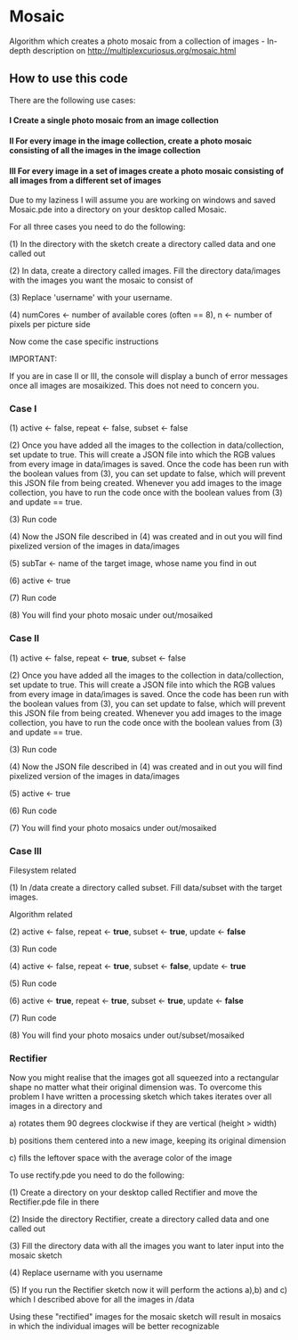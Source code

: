 # Mosaic
Algorithm which creates a photo mosaic from a collection of images - In-depth description on http://multiplexcuriosus.org/mosaic.html

## How to use this code

There are the following use cases:

#### I Create a single photo mosaic from an image collection

#### II For every image in the image collection, create a photo mosaic consisting of all the images in the image collection

#### III For every image in a set of images create a photo mosaic consisting of all images from a different set of images

Due to my laziness I will assume you are working on windows and saved Mosaic.pde into a directory on your desktop called Mosaic. 

For all three cases you need to do the following:

(1) In the directory with the sketch create a directory called data and one called out
 
(2) In data, create a directory called images. Fill the directory data/images with the images you want the mosaic to consist of
 
(3) Replace 'username' with your username.

(4) numCores <- number of available cores (often == 8), n <- number of pixels per picture side

Now come the case specific instructions


IMPORTANT:

If you are in case II or III, the console will display a bunch of error messages once all images are mosaikized. This does not need to concern you.

### Case I

(1) active <- false, repeat <- false, subset <- false 
              
(2) Once you have added all the images to the collection in data/collection, set update to true. This will create a JSON file into which the RGB values from every image in data/images is saved. Once the code has been run with the boolean values from (3), you can set update to false, which will prevent this JSON file from being created. Whenever you add images to the image collection, you have to run the code once with the boolean values from (3) and update == true.

(3) Run code
 
(4) Now the JSON file described in (4) was created and in out you will find pixelized version of the images in data/images
                                                
(5) subTar <- name of the target image, whose name you find in out
 
(6) active <- true
              
(7) Run code
              
(8) You will find your photo mosaic under out/mosaiked
              
              
### Case II
 
(1) active <- false, repeat <- **true**, subset <- false 
              
(2) Once you have added all the images to the collection in data/collection, set update to true. This will create a JSON file into which the RGB values from every image in data/images is saved. Once the code has been run with the boolean values from (3), you can set update to false, which will prevent this JSON file from being created. Whenever you add images to the image collection, you have to run the code once with the boolean values from (3) and update == true.

(3) Run code
 
(4) Now the JSON file described in (4) was created and in out  you will find pixelized version of the images in data/images
 
(5) active <- true
              
(6) Run code
              
(7) You will find your photo mosaics under out/mosaiked
              
### Case III

Filesystem related
 
(1) In /data create a directory called subset. Fill data/subset with the target images.

Algorithm related
 
(2) active <- false, repeat <- **true**, subset <- **true**, update <- **false**

(3) Run code

(4) active <- false, repeat <- **true**, subset <- **false**, update <- **true**

(5) Run code

(6) active <- **true**, repeat <- **true**, subset <- **true**, update <- **false**
              
(7) Run code
                     
(8) You will find your photo mosaics under out/subset/mosaiked
 

 
### Rectifier
Now you might realise that the images got all squeezed into a rectangular shape no matter what their original dimension was. To overcome this problem I have written a processing sketch which takes iterates over all images in a directory and 
 
a) rotates them 90 degrees clockwise if they are vertical (height > width) 
 
b) positions them centered into a new image, keeping its original dimension
 
c) fills the leftover space with the average color of the image

To use rectify.pde you need to do the following:

(1) Create a directory on your desktop called Rectifier and move the Rectifier.pde file in there

(2) Inside the directory Rectifier, create a directory called data and one called out

(3) Fill the directory data with all the images you want to later input into the mosaic sketch

(4) Replace username with you username

(5) If you run the Rectifier sketch now it will perform the actions a),b) and c) which I described above for all the images in /data

Using these "rectified" images for the mosaic sketch will result in mosaics in which the individual images will be better recognizable
 
 
 
 

